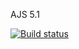 AJS 5.1

[![Build status](https://ci.appveyor.com/api/projects/status/fh2bsd09lw2cfxox?svg=true)](https://ci.appveyor.com/project/Markedone60/ajs-homework-oop-5-1)